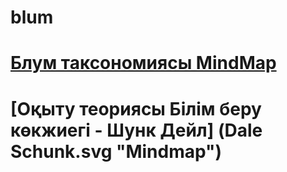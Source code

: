 # blum
# [Блум таксономиясы MindMap](index.svg "Mindmap") <br>
# [Оқыту теориясы Білім беру көкжиегі - Шунк Дейл] (Dale Schunk.svg "Mindmap")
